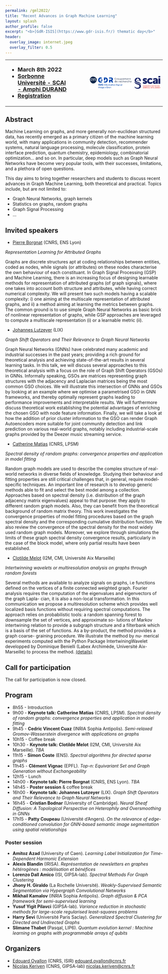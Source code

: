 ```yaml
---
permalink: /gml2022/
title: "Recent Advances in Graph Machine Learning"
layout: splash
author_profile: false
excerpt: "<b>[GdR-ISIS](https://www.gdr-isis.fr/) thematic day</b>"
header:
  overlay_image: internet.jpeg
  overlay_filter: 0.5
---
```


<style>
table, th, td {
  border: 0px;
}
</style>

<table style='table-layout:fixed;'>
  <tbody>
    <tr>
      <td align="left" style="font-size:18px;font-weight:bold">
        <ul>
          <li>March 8th 2022</li>
          <li><a href="https://scai.sorbonne-universite.fr/">Sorbonne Université - SCAI - Amphi DURAND</a></li>
          <li><a href="https://www.gdr-isis.fr/index.php/reunion/467/">Registration</a></li>
        </ul>
      </td>
      <td align="right">
	<a href="https://www.gdr-isis.fr/index.php/reunion/467/">
	<img src="/images/logo_isis.png" alt="drawing" width="50%"/></a>
	<a href="https://scai.sorbonne-universite.fr/">
	<img src="/images/scai_logo.png" alt="drawing" width="30%"/></a>
	</td>
    </tr>
  </tbody>
</table>


## Abstract

Machine Learning on graphs, and more generally non-euclidean structured data, has recently emerged as a primary citizen of the machine learning world, with many applications in community detection, recommender systems, natural language processing, molecule classification, protein interface prediction, quantum chemistry, epidemiology, combinatorial optimization... and so on. In particular, deep models such as Graph Neural Networks have become very popular tools, with their successes, limitations, and a plethora of open questions.

This day aims to bring together researchers and students to discuss recent advances in Graph Machine Learning, both theoretical and practical. Topics include, but are not limited to:

- Graph Neural Networks, graph kernels
- Statistics on graphs, random graphs
- Graph Signal Processing
- ...

## Invited speakers

- [Pierre Borgnat](http://perso.ens-lyon.fr/pierre.borgnat/) (CNRS, ENS Lyon)

*Representation Learning for Attributed Graphs*

Graphs are discrete structures apt at coding relationships between entities, coded as nodes,   while signals (or attributes) on these nodes characterise the own behaviour of each constituant. In Graph Signal Processing (GSP) and Machine Learning, there is an increasing focus of designing learnable methods for representation of attributed graphs (of graph signals), where one takes into account both structure and attributes, while having correct numerical complexity. We will present two such models having a scalable complexity: i) one aiming at the multiscale representation of attributed graphs, and ii) a method aiming at learning the metrics between graphs. The common ground is to use simple Graph Neural Networks as basic brick of nonlinear representation of graphs, while GSP approaches are leveraged to compute a multiscale representation (i) or a learnable metric (ii).

- [Johannes Lutzeyer](http://www.lix.polytechnique.fr/Labo/Johannes.LUTZEYER/) (LIX)

*Graph Shift Operators and Their Relevance to Graph Neural Networks*

Graph Neural Networks (GNNs) have celebrated many academic and industrial successes in the past years; providing a rich ground for theoretical analysis and achieving state-of-the-art results in several learning tasks. In this talk, we will discuss several approaches to this theoretical analysis with a focus on the role of Graph Shift Operators (GSOs) in GNNs. Informally speaking, GSOs are matrices representing graph structures with the adjacency and Laplacian matrices being the most common GSO choices. We will illustrate this intersection of GNNs and GSOs by looking at an example where we optimise a parametrised GSO in GNN frameworks, and thereby optimally represent graphs leading to performance improvements and interpretable results. We will furthermore discuss theoretical work establishing the potential advantages of enriching the chosen GSO with node feature information. Finally, we will take a look at how the addition of prior cluster information to the GSO can render Graph Autoencoders more suitable for joint community detection and link prediction on various real-world graphs, notably including industrial-scale graphs provided by the Deezer music streaming service. 

- [Catherine Matias](http://cmatias.perso.math.cnrs.fr/) (CNRS, LPSM)

*Spectral density of random graphs: convergence properties and application in model fitting*

Random graph models are used to describe the complex structure of real-world networks in diverse fields of knowledge. Studying their behaviour and fitting properties are still critical challenges that, in general, require model-specific techniques. An important line of research is to develop generic methods able to fit and select the best model among a collection. Approaches based on spectral density (i.e. distribution of the graph adjacency matrix eigenvalues) appeal to that purpose: they apply to different random graph models. Also, they can benefit from the theoretical background of random matrix theory. This work investigates the convergence properties of model fitting procedures based on the graph spectral density and the corresponding cumulative distribution function. We also review the convergence of the spectral density for the most widely used random graph models. Moreover, we explore through simulations the limits of these graph spectral density convergence results, particularly in the case of the block model, where only partial results have been established. 

- [Clotilde Melot](http://www.i2m.univ-amu.fr/perso/clothilde.melot/) (I2M, CMI, Université Aix Marseille)

*Intertwinning wavelets or multiresolution analysis on graphs through random forests*

Several methods are available to analyze signals on graphs, i.e functions defined on the vertices of a finite connected weighted graph. Fourier analysis requires the computation of the eigenvalues and eigenvectors of the graph Lapla- cian, it is also a non-local transformation. In this communication we propose a multiresolution scheme which provides well localized basis functions without requiring spectral computations. The approach relies on probabilistic tools: a random spanning forest to downsample the set of vertices, and approximate so- lutions of Markov intertwining relation to provide a subgraph structure and a filterbank which is a basis of the set of functions. As a by-product, the method provides a graph coarse- graining procedure. We illustrate the method by nu- merical experiments computed with the Python Package IntertwiningWavelet developped by Dominique Benielli (Labex Archimède, Université Aix-Marseille) to process the method. [(details)](https://nkeriven.github.io/files/abstract_GDR_Isis_MELOT_03-22.pdf)

## Call for participation

The call for participation is now closed.

## Program

- 8h55 - Introduction
- 9h00 - **Keynote talk: Catherine Matias** (CNRS, LPSM). *Spectral density of random graphs: convergence properties and application in model fitting*
- 9h45 - **Cedric Vincent Cuaz** (INRIA Sophia Antipolis). *Semi-relaxed Gromov-Wasserstein divergence with applications on graphs*
- 10h15 - Coffee break
- 10h30 - **Keynote talk: Clotilde Melot** (I2M, CMI, Université Aix Marseille). *TBA*
- 11h15 - **Simon Coste** (ENS). *Spectral algorithms for directed sparse graphs*
- 11h45 - **Clément Vignac** (EPFL). *Top-n: Equivariant Set and Graph Generation without Exchangeability*
- 12h15 - Lunch
- 14h00 - **Keynote talk: Pierre Borgnat** (CNRS, ENS Lyon). *TBA*
- 14h45 - **Poster session** & coffee break
- 16h00 - **Keynote talk: Johannes Lutzeyer** (LIX). *Graph Shift Operators and Their Relevance to Graph Neural Networks*
- 16h45 - **Cristian Bodnar** (University of Cambridge). *Neural Sheaf Diffusion: A Topological Perspective on Heterophily and Oversmoothing in GNNs*
- 17h15 - **Patty Coupeau** (Université d’Angers). *On the relevance of edge-conditioned convolution for GNN-based semantic image segmentation using spatial relationships*

### Poster session

- **Amitoz Azad** (University of Caen). *Learning Label Initialization for Time-Dependent Harmonic Extension*
- **Alexis Blandin** (IRISA). *Représentation de newsletters en graphes hétérogènes : modélisation et bénéfices*
- **Lorenzo Dall Amico** (ISI, GIPSA-lab). *Spectral Methods For Graph Clustering*
- **Jhony H. Giraldo** (La Rochelle Université). *Weakly-Supervised Semantic Segmentation via Hypergraph Convolutional Networks*
- **Mikhail Kamalov** (INRIA Sophia Antipolis). *Graph diffusion & PCA framework for semi-supervised learning*
- **Yusuf Yigit Pilavci** (GIPSA-lab). *Variance reduction in stochastic methods for large-scale regularised least-squares problems*
- **Harry Sevi** (Université Paris Saclay). *Generalized Spectral Clustering for Directed and Undirected Graphs*
- **Slimane Thabet** (Pasqal, LIP6). *Quantum evolution kernel : Machine learning on graphs with programmable arrays of qubits*

## Organizers

- [Edouard Oyallon](https://edouardoyallon.github.io/) (CNRS, ISIR) edouard.oyallon@cnrs.fr
- [Nicolas Keriven](https://nkeriven.github.io/) (CNRS, GIPSA-lab) nicolas.keriven@cnrs.fr





